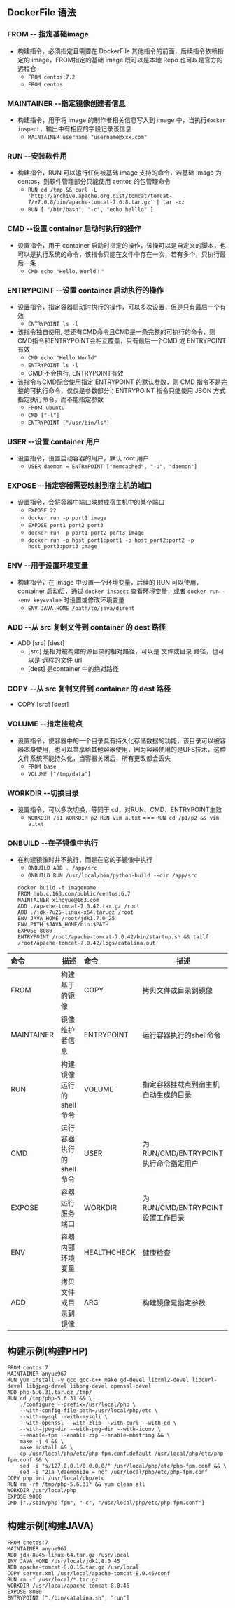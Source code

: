 ## DockerFile 语法
### FROM -- 指定基础image
+ 构建指令，必须指定且需要在 DockerFile 其他指令的前面，后续指令依赖指定的 image，FROM指定的基础 image 既可以是本地 Repo 也可以是官方的远程仓
  * `FROM centos:7.2`
  * `FROM centos`

### MAINTAINER --指定镜像创建者信息
+ 构建指令，用于将 image 的制作者相关信息写入到 image 中，当执行`docker inspect`，输出中有相应的字段记录该信息
  * `MAINTAINER username "username@xxx.com"`

### RUN --安装软件用
+ 构建指令，RUN 可以运行任何被基础 image 支持的命令，若基础 image 为 centos，则软件管理部分只能使用 centos 的包管理命令
  * `RUN cd /tmp && curl -L 'http://archive.apache.org.dist/tomcat/tomcat-7/v7.0.8/bin/apache-tomcat-7.0.8.tar.gz' | tar -xz`
  * `RUN [ "/bin/bash", "-c", "echo helllo" ]`

### CMD --设置 container 启动时执行的操作
+ 设置指令，用于 container 启动时指定的操作，该操可以是自定义的脚本，也可以是执行系统的命令，该指令只能在文件中存在一次，若有多个，只执行最后一条
  * `CMD echo "Hello，World！"`

### ENTRYPOINT --设置 container 启动执行的操作
+ 设置指令，指定容器启动时执行的操作，可以多次设置，但是只有最后一个有效
  * `ENTRYPOINT ls -l`
+ 该指令独自使用, 若还有CMD命令且CMD是一条完整的可执行的命令，则CMD指令和ENTRYPOINT会相互覆盖，只有最后一个CMD 或 ENTRYPOINT 有效
  * `CMD echo "Hello World"`
  * `ENTRYPOINT ls -l`
  * CMD 不会执行, ENTRYPOINT有效
+ 该指令与CMD配合使用指定 ENTRYPOINT 的默认参数，则 CMD 指令不是完整的可执行命令，仅仅是参数部分；ENTRYPOINT 指令只能使用 JSON 方式 指定执行命令，而不能指定参数
  * `FROＭ ubuntu`
  * `CMD ["-l"]`
  * `ENTRYPOINT ["/usr/bin/ls"]`

### USER --设置 container 用户
+ 设置指令，设置启动容器的用户，默认 root 用户
  * `USER daemon = ENTRYPOINT ["memcached", "-u", "daemon"]`

### EXPOSE --指定容器需要映射到宿主机的端口
+ 设置指令，会将容器中端口映射成宿主机中的某个端口
  * `EXPOSE 22`
  * `docker run -p port1 image`
  * `EXPOSE port1 port2 port3`
  * `docker run -p port1 port2 port3 image`
  * `docker run -p host_port1:port1 -p host_port2:port2 -p host_port3:port3 image`

### ENV --用于设置环境变量
+ 构建指令，在 image 中设置一个环境变量，后续的 RUN 可以使用，container 启动后，通过 `docker inspect` 查看环境变量，或者 `docker run --env key=value` 时设置或修改环境变量
  * `ENV JAVA_HOME /path/to/java/dirent`

### ADD --从 src 复制文件到 container 的 dest 路径
+ ADD [src] [dest]
  * [src] 是相对被构建的源目录的相对路径，可以是 文件或目录 路径，也可以是
远程的文件 url
  * [dest] 是container 中的绝对路径

### COPY --从 src 复制文件到 container 的 dest 路径
+ COPY [src] [dest]

### VOLUME --指定挂载点
+ 设置指令，使容器中的一个目录具有持久化存储数据的功能，该目录可以被容器本身使用，也可以共享给其他容器使用，因为容器使用的是UFS技术，这种文件系统不能持久化，当容器关闭后，所有更改都会丢失
  * `FROM base`
  * `VOLUME ["/tmp/data"]`

### WORKDIR --切换目录
+ 设置指令，可以多次切换，等同于 cd，对RUN、CMD、ENTRYPOINT生效
  * `WORKDIR /p1 WORKDIR p2 RUN vim a.txt`  === `RUN cd /p1/p2 && vim a.txt`

### ONBUILD --在子镜像中执行
+ 在构建镜像时并不执行，而是在它的子镜像中执行
  * `ONBUILD ADD . /app/src`
  * `ONBUILD RUN /usr/local/bin/python-build --dir /app/src`
  ```
  docker build -t imagename
  FROM hub.c.163.com/public/centos:6.7
  MAINTAINER xingyue@163.com
  ADD ./apache-tomcat-7.0.42.tar.gz /root
  ADD ./jdk-7u25-linux-x64.tar.gz /root
  ENV JAVA_HOME /root/jdk1.7.0_25
  ENV PATH $JAVA_HOME/bin:$PATH
  EXPOSE 8080
  ENTRYPOINT /root/apache-tomcat-7.0.42/bin/startup.sh && tailf /root/apache-tomcat-7.0.42/logs/catalina.out
  ```

|    命令    |          描述           |    命令     |                 描述                 |
| :--------- | ----------------------- | :---------- | ------------------------------------ |
| FROM       | 构建基于的镜像          | COPY        | 拷贝文件或目录到镜像                 |
| MAINTAINER | 镜像维护者信息          | ENTRYPOINT  | 运行容器执行的shell命令              |
| RUN        | 构建镜像运行的shell命令 | VOLUME      | 指定容器挂载点到宿主机自动生成的目录 |
| CMD        | 运行容器执行的shell命令 | USER        | 为RUN/CMD/ENTRYPOINT执行命令指定用户 |
| EXPOSE     | 容器运行服务端口        | WORKDIR     | 为RUN/CMD/ENTRYPOINT设置工作目录     |
| ENV        | 容器内部环境变量        | HEALTHCHECK | 健康检查                             |
| ADD        | 拷贝文件或目录到镜像    | ARG         | 构建镜像是指定参数                   |

## 构建示例(构建PHP)
```
FROM centos:7
MAINTAINER anyue967
RUN yum install -y gcc gcc-c++ make gd-devel libxml2-devel libcurl-devel libjpeg-devel libpng-devel openssl-devel
ADD php-5.6.31.tar.gz /tmp/
RUN cd /tmp/php-5.6.31 && \
    ./configure --prefix=/usr/local/php \
    --with-config-file-path=/usr/local/php/etc \
    --with-mysql --with-mysqli \
    --with-openssl --with-zlib --with-curl --with-gd \
    --with-jpeg-dir --with-png-dir --with-iconv \
    --enable-fpm --enable-zip --enable-mbstring && \
    make -j 4 && \
    make install && \
    cp /usr/local/php/etc/php-fpm.conf.default /usr/local/php/etc/php-fpm.conf && \
    sed -i "s/127.0.0.1/0.0.0.0/" /usr/local/php/etc/php-fpm.conf && \
    sed -i "21a \daemonize = no" /usr/local/php/etc/php-fpm.conf
COPY php.ini /usr/local/php/etc
RUN rm -rf /tmp/php-5.6.31* && yum clean all
WORKDIR /usr/local/php
EXPOSE 9000
CMD ["./sbin/php-fpm", "-c", "/usr/local/php/etc/php-fpm.conf"]
```
## 构建示例(构建JAVA)
```
FROM cnetos:7
MAINTAINER anyue967
ADD jdk-8u45-linux-64.tar.gz /usr/local
ENV JAVA_HOME /usr/local/jdk1.8.0_45
ADD apache-tomcat-8.0.16.tar.gz /usr/local
COPY server.xml /usr/local/apache-tomcat-8.0.46/conf
RUN rm -f /usr/local/*.tar.gz
WORKDIR /usr/local/apache-tomcat-8.0.46
EXPOSE 8080
ENTRYPOINT ["./bin/catalina.sh", "run"]
```